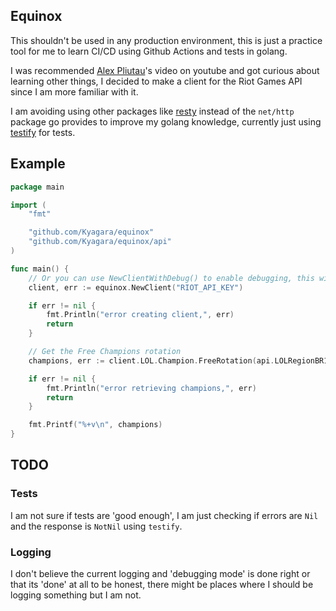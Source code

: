 ## Equinox

This shouldn't be used in any production environment, this is just a practice tool for me to learn CI/CD using Github Actions and tests in golang.

I was recommended [Alex Pliutau](https://www.youtube.com/watch?v=evorkFq3Y5k)'s video on youtube and got curious about learning other things, I decided to make a client for the Riot Games API since I am more familiar with it.

I am avoiding using other packages like [resty](https://github.com/go-resty/resty) instead of the `net/http` package go provides to improve my golang knowledge, currently just using [testify](https://github.com/stretchr/testify) for tests.

## Example

```go
package main

import (
	"fmt"

	"github.com/Kyagara/equinox"
	"github.com/Kyagara/equinox/api"
)

func main() {
	// Or you can use NewClientWithDebug() to enable debugging, this will print requests before and after they are sent
	client, err := equinox.NewClient("RIOT_API_KEY")

	if err != nil {
		fmt.Println("error creating client,", err)
		return
	}

	// Get the Free Champions rotation
	champions, err := client.LOL.Champion.FreeRotation(api.LOLRegionBR1)

	if err != nil {
		fmt.Println("error retrieving champions,", err)
		return
	}

	fmt.Printf("%+v\n", champions)
}
```

## TODO

### Tests

I am not sure if tests are 'good enough', I am just checking if errors are `Nil` and the response is `NotNil` using `testify`.

### Logging

I don't believe the current logging and 'debugging mode' is done right or that its 'done' at all to be honest, there might be places where I should be logging something but I am not.
